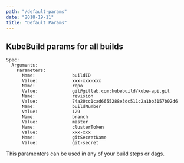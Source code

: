 ```yaml
---
path: "/default-params"
date: "2018-19-11"
title: "Default Params"
---
```


## KubeBuild params for all builds

```
Spec:
  Arguments:
    Parameters:
      Name:              buildID
      Value:             xxx-xxx-xxx
      Name:              repo
      Value:             git@gitlab.com:kubebuild/kube-api.git
      Name:              revision
      Value:             74a20cc1cad6655288e3dc511c2a1bb3157b02d6
      Name:              buildNumber
      Value:             129
      Name:              branch
      Value:             master
      Name:              clusterToken
      Value:             xxx-xxx
      Name:              gitSecretName
      Value:             git-secret
```

This paramenters can be used in any of your build steps or dags.